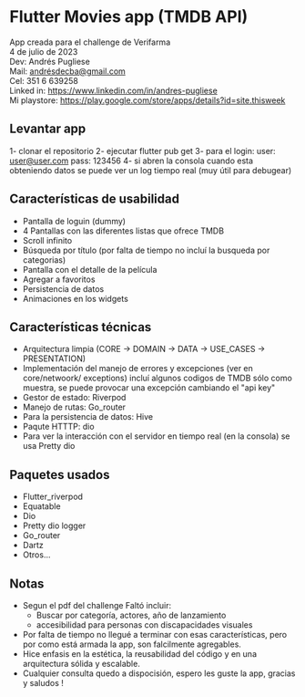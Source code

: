 # Flutter Movies app (TMDB API)
App creada para el challenge de Verifarma  
4 de julio de 2023  
Dev: Andrés Pugliese  
Mail: andrésdecba@gmail.com  
Cel: 351 6 639258  
Linked in: https://www.linkedin.com/in/andres-pugliese  
Mi playstore: https://play.google.com/store/apps/details?id=site.thisweek  

## Levantar app
1- clonar el repositorio
2- ejecutar flutter pub get
3- para el login:
    user: user@user.com
    pass: 123456
4- si abren la consola cuando esta obteniendo datos se puede ver un log tiempo real (muy útil para debugear)

## Características de usabilidad
- Pantalla de loguin (dummy)
- 4 Pantallas con las diferentes listas que ofrece TMDB
- Scroll infinito
- Búsqueda por título (por falta de tiempo no incluí la busqueda por categorias)
- Pantalla con el detalle de la película
- Agregar a favoritos
- Persistencia de datos
- Animaciones en los widgets

## Características técnicas
- Arquitectura limpia (CORE -> DOMAIN -> DATA -> USE_CASES -> PRESENTATION)
- Implementación del manejo de errores y excepciones (ver en core/netwoork/ exceptions)
    incluí algunos codigos de TMDB sólo como muestra, se puede provocar una excepción cambiando el "api key"
- Gestor de estado: Riverpod
- Manejo de rutas: Go_router
- Para la persistencia de datos: Hive
- Paqute HTTTP: dio
- Para ver la interacción con el servidor en tiempo real (en la consola) se usa Pretty dio

## Paquetes usados
- Flutter_riverpod
- Equatable
- Dio
- Pretty dio logger
- Go_router
- Dartz
- Otros...

## Notas
- Segun el pdf del challenge Faltó incluir:
    - Buscar por categoría, actores, año de lanzamiento
    - accesibilidad para personas con discapacidades visuales
- Por falta de tiempo no llegué a terminar con esas características, pero por como está armada la app, son falcilmente agregables.
- Hice enfasis en la estética, la reusabilidad del código y en una arquitectura sólida y escalable.
- Cualquier consulta quedo a dispocisión, espero les guste la app, gracias y saludos !

